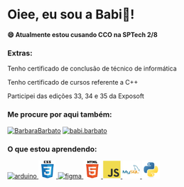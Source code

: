<h1>Oiee, eu sou a Babi👋!</h1>

<h4>😄 Atualmente estou cusando CCO na SPTech 2/8 <br></h4> 

<h3 align="left">Extras:</h3>
<p align="left">
  <p>Tenho certificado de conclusão de técnico de informática</p>
  <p>Tenho certificado de cursos referente a C++</p>
  <p>Participei das edições 33, 34 e 35 da Exposoft</p>
</p>

<h3 align="left">Me procure por aqui também:</h3>
<p align="left">
<a href="https://www.linkedin.com/in/b%C3%A1rbara-barbato-de-oliveira-1816ab280/s" target="blank"><img align="center" src="https://raw.githubusercontent.com/rahuldkjain/github-profile-readme-generator/master/src/images/icons/Social/linked-in-alt.svg" alt="BarbaraBarbato" height="30" width="40" /></a>
<a></a>
<a href="https://www.instagram.com/babi.barbato" target="blank"><img align="center" src="https://raw.githubusercontent.com/rahuldkjain/github-profile-readme-generator/master/src/images/icons/Social/instagram.svg" alt="babi.barbato" height="30" width="40" /></a>
</p>



<h3 align="left">O que estou aprendendo:</h3>
<p align="left"> <a href="https://www.arduino.cc/" target="_blank" rel="noreferrer"> <img src="https://cdn.worldvectorlogo.com/logos/arduino-1.svg" alt="arduino" width="40" height="40"/> </a> <a href="https://www.w3schools.com/css/" target="_blank" rel="noreferrer"> <img src="https://raw.githubusercontent.com/devicons/devicon/master/icons/css3/css3-original-wordmark.svg" alt="css3" width="40" height="40"/> </a> <a href="https://www.figma.com/" target="_blank" rel="noreferrer"> <img src="https://www.vectorlogo.zone/logos/figma/figma-icon.svg" alt="figma" width="40" height="40"/> </a> <a href="https://www.w3.org/html/" target="_blank" rel="noreferrer"> <img src="https://raw.githubusercontent.com/devicons/devicon/master/icons/html5/html5-original-wordmark.svg" alt="html5" width="40" height="40"/> </a> <a href="https://developer.mozilla.org/en-US/docs/Web/JavaScript" target="_blank" rel="noreferrer"> <img src="https://raw.githubusercontent.com/devicons/devicon/master/icons/javascript/javascript-original.svg" alt="javascript" width="40" height="40"/> </a> <a href="https://www.mysql.com/" target="_blank" rel="noreferrer"> <img src="https://raw.githubusercontent.com/devicons/devicon/master/icons/mysql/mysql-original-wordmark.svg" alt="mysql" width="40" height="40"/> </a> <a href="https://www.python.org" target="_blank" rel="noreferrer"> <img src="https://raw.githubusercontent.com/devicons/devicon/master/icons/python/python-original.svg" alt="python" width="40" height="40"/> </a> </p>
